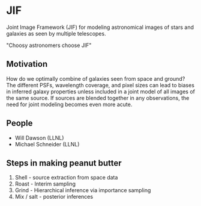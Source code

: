# JIF
Joint Image Framework (JIF) for modeling astronomical images of stars and galaxies as seen by multiple telescopes.

"Choosy astronomers choose JIF"

## Motivation

How do we optimally combine of galaxies seen from space and ground? The different PSFs, wavelength coverage, 
and pixel sizes can lead to biases in inferred galaxy properties unless included in a joint model 
of all images of the same source. If sources are blended together in any observations, the need for 
joint modeling becomes even more acute.

## People

- Will Dawson (LLNL)
- Michael Schneider (LLNL)

## Steps in making peanut butter

1. Shell - source extraction from space data
2. Roast - Interim sampling
3. Grind - Hierarchical inference via importance sampling
4. Mix / salt - posterior inferences